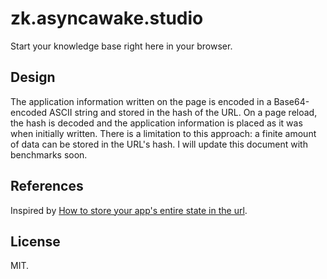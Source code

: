 # zk.asyncawake.studio

Start your knowledge base right here in your browser.

## Design

The application information written on the page is encoded in a Base64-encoded ASCII string and stored in the hash of the URL. On a page reload, the hash is decoded and the application information is placed as it was when initially written. There is a limitation to this approach: a finite amount of data can be stored in the URL's hash. I will update this document with benchmarks soon.


## References

Inspired by [How to store your app's entire state in the url](https://www.scottantipa.com/store-app-state-in-urls).

## License

MIT.
